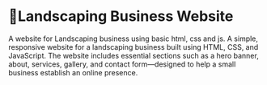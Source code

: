 # 🌿Landscaping Business Website
A website for Landscaping business using basic html, css and js.
A simple, responsive website for a landscaping business built using HTML, CSS, and JavaScript. The website includes essential sections such as a hero banner, about, services, gallery, and contact form—designed to help a small business establish an online presence.
